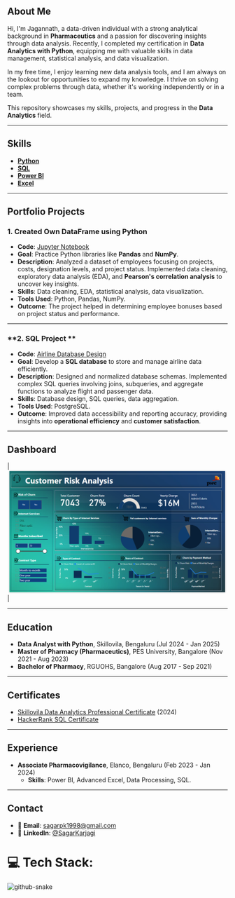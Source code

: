 ## **About Me**
Hi, I'm Jagannath, a data-driven individual with a strong analytical background in **Pharmaceutics** and a passion for discovering insights through data analysis. Recently, I completed my certification in **Data Analytics with Python**, equipping me with valuable skills in data management, statistical analysis, and data visualization. 

In my free time, I enjoy learning new data analysis tools, and I am always on the lookout for opportunities to expand my knowledge. I thrive on solving complex problems through data, whether it's working independently or in a team.

This repository showcases my skills, projects, and progress in the **Data Analytics** field.

---

## **Skills**
-  **[Python](https://github.com/Jagannathro/Capstone_Python)**
-  **[SQL](https://github.com/Jagannathro/SQL_Project)**
-  **[Power BI](https://github.com/Jagannathro/Diversity-and-Inclusion)**
-  **[Excel](https://github.com/Jagannathro/Excel-Project)**

---

## **Portfolio Projects**
### **1. Created Own DataFrame using Python**
- **Code**: [Jupyter Notebook]([https://github.com/SagarKarjagi/Python/blob/main/Python%20Capstone%20project.ipynb](https://github.com/Jagannathro/Capstone_Python))
- **Goal**: Practice Python libraries like **Pandas** and **NumPy**.
- **Description**: Analyzed a dataset of employees focusing on projects, costs, designation levels, and project status. Implemented data cleaning, exploratory data analysis (EDA), and **Pearson's correlation analysis** to uncover key insights.
- **Skills**: Data cleaning, EDA, statistical analysis, data visualization.
- **Tools Used**: Python, Pandas, NumPy.
- **Outcome**: The project helped in determining employee bonuses based on project status and performance.

---
### **2. SQL Project **
- **Code**: [Airline Database Design]([https://github.com/SagarKarjagi/SQL/blob/main/Airline%20Database.docx](https://github.com/Jagannathro/SQL_Project))
- **Goal**: Develop a **SQL database** to store and manage airline data efficiently.
- **Description**: Designed and normalized database schemas. Implemented complex SQL queries involving joins, subqueries, and aggregate functions to analyze flight and passenger data.
- **Skills**: Database design, SQL queries, data aggregation.
- **Tools Used**: PostgreSQL.
- **Outcome**: Improved data accessibility and reporting accuracy, providing insights into **operational efficiency** and **customer satisfaction**.

---
## **Dashboard**
|![PWC Task 2-Customer Churn Retenstion_page-0002](https://github.com/Jagannathro/PWC-Customer-Churn-Retention/blob/main/d3.png)|

---

## **Education**
- **Data Analyst with Python**, Skillovila, Bengaluru (Jul 2024 - Jan 2025)
- **Master of Pharmacy (Pharmaceutics)**, PES University, Bangalore (Nov 2021 - Aug 2023)
- **Bachelor of Pharmacy**, RGUOHS, Bangalore (Aug 2017 - Sep 2021)

---

## **Certificates**
- [Skillovila Data Analytics Professional Certificate](https://github.com/SagarKarjagi/SagarKarjagi/blob/main/Sagar_Anlayst_certificate.pdf) (2024)
- [HackerRank SQL Certificate](https://www.hackerrank.com/profile/sagarpk1998)

---

## **Experience**
- **Associate Pharmacovigilance**, Elanco, Bengaluru (Feb 2023 - Jan 2024)
  - **Skills**: Power BI, Advanced Excel, Data Processing, SQL.

---

## **Contact**
- 📧 **Email**: sagarpk1998@gmail.com
- 💼 **LinkedIn**: [@SagarKarjagi](https://www.linkedin.com/in/sagarkarjagi/)


# 💻 Tech Stack:


<picture>
  <source media="(prefers-color-scheme: dark)" srcset="https://raw.githubusercontent.com/tobiasmeyhoefer/tobiasmeyhoefer/output/github-snake-dark.svg" />
  <source media="(prefers-color-scheme: light)" srcset="https://raw.githubusercontent.com/tobiasmeyhoefer/tobiasmeyhoefer/output/github-snake.svg" />
  <img alt="github-snake" src="https://raw.githubusercontent.com/tobiasmeyhoefer/tobiasmeyhoefer/output/github-snake.svg" />
</picture>
